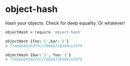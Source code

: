 object-hash
===========

Hash your objects. Check for deep equality. Or whatever!

```coffee
objectHash = require 'object-hash'

objectHash {foo:'1',bar:'2'}
# f34bb66026d79c27b0b8318590ce39f8

objectHash {bar:'2', foo:'1'}
# f34bb66026d79c27b0b8318590ce39f8
```
